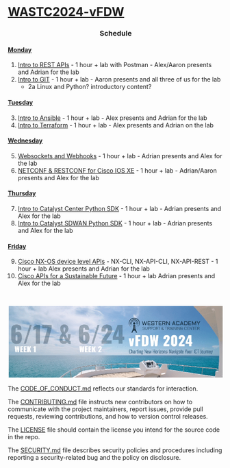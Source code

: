 # [WASTC2024-vFDW](https://drive.google.com/file/d/1vOEO6-PxyzpqRCuSVPDGWBFUtkD7bonb/view?pli=1)



### <h3 align="center">Schedule</h3>

#### [Monday](https://github.com/CiscoDevNet/WASTC2024-vFDW/tree/main/1-Monday)
1. [Intro to REST APIs](https://github.com/CiscoDevNet/WASTC2024-vFDW/tree/main/1-Monday/Intro-to-REST-APIs) - 1 hour + lab with Postman - Alex/Aaron presents and Adrian for the lab
2. [Intro to GIT](https://github.com/CiscoDevNet/WASTC2024-vFDW/tree/main/1-Monday/Intro-to-Git) - 1 hour + lab - Aaron presents and all three of us for the lab
   * 2a Linux and Python? introductory content?


#### [Tuesday](https://github.com/CiscoDevNet/WASTC2024-vFDW/tree/main/2-Tuesday)
3. [Intro to Ansible](https://github.com/CiscoDevNet/WASTC2024-vFDW/tree/main/2-Tuesday/Intro-to-Ansible) - 1 hour + lab - Alex presents and Adrian for the lab
4. [Intro to Terraform](https://github.com/CiscoDevNet/WASTC2024-vFDW/tree/main/2-Tuesday/Intro-to-Terraform) - 1 hour + lab - Alex presents and Adrian on the lab


#### [Wednesday](https://github.com/CiscoDevNet/WASTC2024-vFDW/tree/main/3-Wednesday)
5. [Websockets and Webhooks](https://github.com/CiscoDevNet/WASTC2024-vFDW/tree/main/3-Wednesday/Websockets-and-Webhooks) - 1 hour + lab - Adrian presents and Alex for the lab
6. [NETCONF & RESTCONF for Cisco IOS XE](https://github.com/CiscoDevNet/WASTC2024-vFDW/tree/main/3-Wednesday/NETCONF-and-RESTCONF) - 1 hour + lab - Adrian/Aaron presents and Alex for the lab


#### [Thursday](https://github.com/CiscoDevNet/WASTC2024-vFDW/tree/main/4-Thursday)
7. [Intro to Catalyst Center Python SDK](https://github.com/CiscoDevNet/WASTC2024-vFDW/tree/main/4-Thursday/Intro-to-Catalyst-Center-Python-SDK) - 1 hour + lab - Adrian presents and Alex for the lab
8. [Intro to Catalyst SDWAN Python SDK](https://github.com/CiscoDevNet/WASTC2024-vFDW/tree/main/4-Thursday/Intro-to-Catalyst-SDWAN-Python-SDK) - 1 hour + lab - Adrian presents and Alex for the lab


#### [Friday](https://github.com/CiscoDevNet/WASTC2024-vFDW/tree/main/5-Friday)
9. [Cisco NX-OS device level APIs](https://github.com/CiscoDevNet/WASTC2024-vFDW/tree/main/5-Friday/Cisco-NX-OS-device-level-APIs) - NX-CLI, NX-API-CLI, NX-API-REST - 1 hour + lab Alex presents and Adrian for the lab
10. [Cisco APIs for a Sustainable Future](https://github.com/CiscoDevNet/WASTC2024-vFDW/tree/main/5-Friday/Cisco-APIs-for-a-Sustainable-Future) - 1 hour + lab Adrian presents and Alex for the lab


<br>
<p align="center"><img src="https://github.com/CiscoDevNet/WASTC2024-vFDW/blob/main/2-Tuesday/Intro-to-Ansible/WASTC%20ICT%20Faculty%20Develop%20Weeks%202024.gif?raw=true" width="500" /></p>


The [CODE_OF_CONDUCT.md](https://github.com/CiscoDevNet/WASTC2024-vFDW/blob/main/CODE_OF_CONDUCT.md) reflects our standards for interaction. 

The [CONTRIBUTING.md](https://github.com/CiscoDevNet/WASTC2024-vFDW/blob/main/CONTRIBUTING.md) file instructs new contributors on how to communicate with the project maintainers, report issues, provide pull requests, reviewing contributions, and how to version control releases.

The [LICENSE](https://github.com/CiscoDevNet/WASTC2024-vFDW/blob/main/LICENSE) file should contain the license you intend for the source code in the repo. 

The [SECURITY.md](https://github.com/CiscoDevNet/WASTC2024-vFDW/blob/main/SECURITY.md) file describes security policies and procedures including reporting a security-related bug and the policy on disclosure. 
